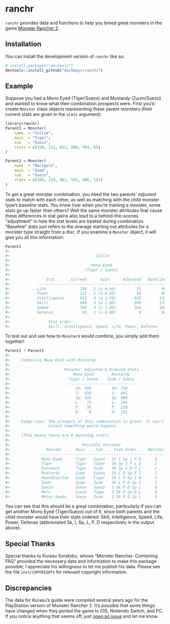 
<!-- README.md is generated from README.Rmd. Please edit that file -->

# ranchr

<!-- badges: start -->
<!-- badges: end -->

`ranchr` provides data and functions to help you breed great monsters in
the game [Monster Rancher
2](https://en.wikipedia.org/wiki/Monster_Rancher_2).

## Installation

You can install the development version of `ranchr` like so:

``` r
# install.packages("devtools")
devtools::install_github("duckmayr/ranchr")
```

## Example

Suppose you had a Mono Eyed (Tiger/Suezo) and Mustardy (Zuum/Suezo) and
wanted to know what their combination prospects were. First you’d create
`Monster` class objects representing these parent monsters (their
current stats are given in the `stats` argument):

``` r
library(ranchr)
Parent1 = Monster(
    name  = "Collie",
    main  = "Tiger",
    sub   = "Suezo",
    stats = c(150, 111, 612, 680, 504, 95)
)

Parent2 = Monster(
    name  = "Marigold",
    main  = "Zuum",
    sub   = "Suezo",
    stats = c(286, 220, 461, 505, 400, 181)
)
```

To get a great monster combination, you need the two parents’ *adjusted*
stats to match with each other, as well as matching with the child
monster type’s *baseline* stats. You know how when you’re training a
monster, some stats go up faster than others? Well the same monster
attributes that cause these differences in stat gains also lead to a
behind-the-scenes “adjustment” in how the stat levels are treated during
combination. “Baseline” stats just refers to the average starting out
attributes for a monster type straight from a disc. If you examine a
`Monster` object, it will give you all this information:

``` r
Parent1
#> 
#>                                      Collie                                     
#> 
#>                                    Mono Eyed                                    
#>                                 (Tiger / Suezo)                                 
#> 
#>                Stat       Current      Gain      Adjusted   Baseline            
#>            ---------------------------------------------------------            
#>            Life               150   2 (x 0.50)         75         90            
#>            Power              111   2 (x 0.50)         56         80            
#>            Intelligence       612   4 (x 1.50)        918        130            
#>            Skill              680   5 (x 2.00)        999        170            
#>            Speed              504   3 (x 1.00)        504        100            
#>            Defense             95   1 (x 0.00)          0         60            
#> 
#>                 Stat order:                                                     
#>                 Skill, Intelligence, Speed, Life, Power, Defense
```

To test out and see how to `Monster`s would combine, you simply add them
together!

``` r
Parent1 + Parent2
#> 
#>     Combining Mono Eyed with Mustardy
#> 
#>                        Parents' Adjusted & Ordered Stats                        
#>                            Mono Eyed        Mustardy                            
#>                          Tiger / Suezo    Zuum / Suezo                          
#>                         -------------------------------                         
#>                             Sk: 999         Sk: 758                             
#>                             I:  918         I:  461                             
#>                             Sp: 504         Sp: 400                             
#>                             L:   75         L:  286                             
#>                             P:   56         P:  220                             
#>                             D:    0         D:  181                             
#> 
#>     Dadge says: The prospect of this combination is great. It can't go wrong
#>                 unless something weird happens
#> 
#>     (That means there are 6 matching stats)
#> 
#>                                Possible Outcomes                                
#>                Monster      Main     Sub     Stat Order     Matches             
#>             --------------------------------------------------------            
#>              Mono Eyed      Tiger   Suezo   Sk I Sp L P D      6                
#>              Tiger          Tiger   Tiger   Sk Sp I P L D      2                
#>              Datonare       Tiger   Zuum    Sk Sp I D P L      2                
#>              Mustardy       Zuum    Suezo   Sk L D Sp P I      2                
#>              HoundSaurian   Zuum    Tiger   Sk L P Sp I D      2                
#>              Zuum           Zuum    Zuum    Sk L P D Sp I      1                
#>              Suezo          Suezo   Suezo   I Sk P D Sp L      0                
#>              Horn           Suezo   Tiger   I Sk P Sp D L      0                
#>              Melon Suezo    Suezo   Zuum    I Sk P D Sp L      0
```

You can see that this should be a great combination, particularly if you
can get another Mono Eyed (Tiger/Suezo) out of it, since both parents
and the child monster would have their stats ordered: Skill,
Intelligence, Speed, Life, Power, Defense (abbreviated Sk, I, Sp, L, P,
D respectively in the output above).

## Special Thanks

Special thanks to Kurasu Soratobu, whose “Monster Rancher: Combining
FAQ” provided the necessary data and information to make this package
possible; I appreciate his willingness to let me publish his data.
Please see the file `inst/COPYRIGHTS` for relevant copyright
information.

## Discrepancies

The data for Kurasu’s guide were compiled several years ago for the
PlayStation version of Monster Rancher 2. It’s *possible* that some
things have changed when they ported the game to iOS, Nintendo Switch,
and PC. If you notice anything that seems off, just [open an
issue](https://github.com/duckmayr/ranchr/issues) and let me know.

